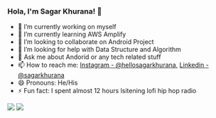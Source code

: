 ### Hola, I'm Sagar Khurana! 👋

- 🔭 I’m currently working on myself
- 🌱 I’m currently learning AWS Amplify
- 👯 I’m looking to collaborate on Android Project
- 🤔 I’m looking for help with Data Structure and Algorithm 
- 💬 Ask me about Andorid or any tech related stuff
- 📫 How to reach me: [Instagram - @hellosagarkhurana](https://www.instagram.com/hellosagarkhurana/), [Linkedin - @sagarkhurana](https://www.linkedin.com/in/sagar-khurana-b98a9418b/)
- 😄 Pronouns: He/His
- ⚡ Fun fact: I spent almost 12 hours lsitening lofi hip hop radio
<img src="https://github-readme-stats.vercel.app/api/top-langs/?username=hellosagar&amp;theme=dark&amp;hide_langs_below=1%22%20style=%22max-width:100%">
<img src="https://github-readme-stats.vercel.app/api?username=hellosagar&&show_icons=true&title_color=ffffff&icon_color=79FE96&text_color=daf7dc&bg_color=191919">
